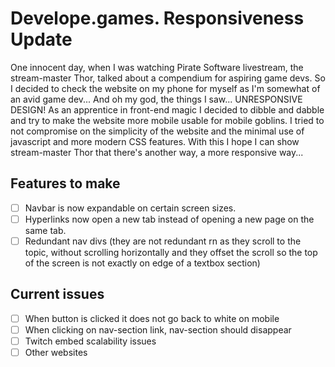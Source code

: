 # Develope.games. Responsiveness Update

One innocent day, when I was watching Pirate Software livestream, the stream-master Thor, talked about a compendium for aspiring game devs. So I decided to check the website on my phone for myself as I'm somewhat of an avid game dev... And oh my god, the things I saw... UNRESPONSIVE DESIGN! As an apprentice in front-end magic I decided to dibble and dabble and try to make the website more mobile usable for mobile goblins. I tried to not compromise on the simplicity of the website and the minimal use of javascript and more modern CSS features. With this I hope I can show stream-master Thor that there's another way, a more responsive way...  

## Features to make

- [ ] Navbar is now expandable on certain screen sizes.
- [ ] Hyperlinks now open a new tab instead of opening a new page on the same tab. 
- [ ] Redundant nav divs (they are not redundant rn as they scroll to the topic, without scrolling horizontally and they offset the scroll so the top of the screen is not exactly on edge of a textbox section)

## Current issues

- [ ] When button is clicked it does not go back to white on mobile
- [ ] When clicking on nav-section link, nav-section should disappear
- [ ] Twitch embed scalability issues
- [ ] Other websites